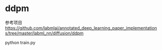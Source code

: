# ddpm
参考项目 https://github.com/labmlai/annotated_deep_learning_paper_implementations/tree/master/labml_nn/diffusion/ddpm

python train.py
